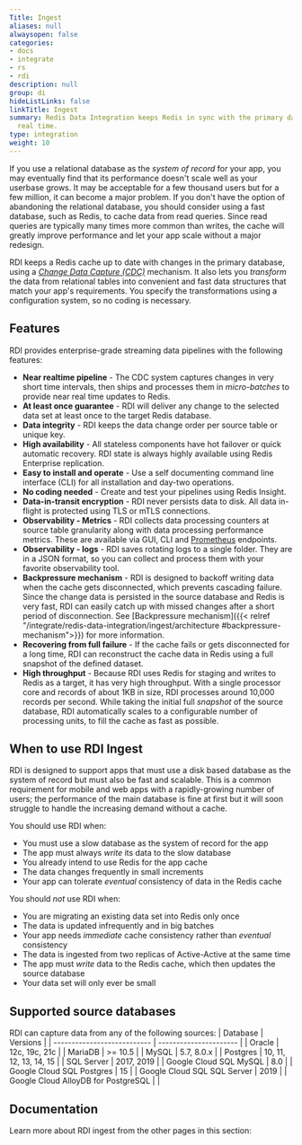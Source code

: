 ```yaml
---
Title: Ingest
aliases: null
alwaysopen: false
categories:
- docs
- integrate
- rs
- rdi
description: null
group: di
hideListLinks: false
linkTitle: Ingest
summary: Redis Data Integration keeps Redis in sync with the primary database in near
  real time.
type: integration
weight: 10
---
```


If you use a relational database as the *system of record* for your app,
you may eventually find
that its performance doesn't scale well as your userbase grows. It may be
acceptable for a few thousand users but for a few million, it can become a
major problem. If you don't have the option of abandoning the relational
database, you should consider using a fast
database, such as Redis, to cache data from read queries. Since read queries
are typically many times more common than writes, the cache will greatly
improve performance and let your app scale without a major redesign.

RDI keeps a Redis cache up to date with changes in the primary database, using a
[*Change Data Capture (CDC)*](https://en.wikipedia.org/wiki/Change_data_capture) mechanism.
It also lets you *transform* the data from relational tables into convenient
and fast data structures that match your app's requirements. You specify the
transformations using a configuration system, so no coding is necessary.

## Features

RDI provides enterprise-grade streaming data pipelines with the following features:

- **Near realtime pipeline** - The CDC system captures changes in very short time intervals,
  then ships and processes them in *micro-batches* to provide near real time updates to Redis.
- **At least once guarantee** - RDI will deliver any change to the selected data set at least
  once to the target Redis database.
- **Data integrity** - RDI keeps the data change order per source table or unique key.
- **High availability** - All stateless components have hot failover or quick automatic recovery.
  RDI state is always highly available using Redis Enterprise replication.
- **Easy to install and operate** - Use a self documenting command line interface (CLI)
  for all installation and day-two operations.
- **No coding needed** - Create and test your pipelines using Redis Insight.
- **Data-in-transit encryption** - RDI never persists data to disk. All data in-flight is
  protected using TLS or mTLS connections.
- **Observability - Metrics** - RDI collects data processing counters at source table granularity
  along with data processing performance metrics. These are available via GUI, CLI and 
  [Prometheus](https://prometheus.io/) endpoints.
- **Observability - logs** - RDI saves rotating logs to a single folder. They are in a JSON format,
  so you can collect and process them with your favorite observability tool.
- **Backpressure mechanism** - RDI is designed to backoff writing data when the cache gets
  disconnected, which prevents cascading failure. Since the change data is persisted in the source
  database and Redis is very fast, RDI can easily catch up with missed changes after a short period of
  disconnection. See [Backpressure mechanism]({{< relref "/integrate/redis-data-integration/ingest/architecture #backpressure-mechanism">}}) for more information.
- **Recovering from full failure** - If the cache fails or gets disconnected for a long time,
  RDI can reconstruct the cache data in Redis using a full snapshot of the defined dataset.
- **High throughput** - Because RDI uses Redis for staging and writes to Redis as a target,
  it has very high throughput. With a single processor core and records of about 1KB in size,
  RDI processes around 10,000 records per second. While taking the initial full *snapshot* of
  the source database, RDI automatically scales to a configurable number of processing units,
  to fill the cache as fast as possible.

## When to use RDI Ingest

RDI is designed to support apps that must use a disk based database as the system of record
but must also be fast and scalable. This is a common requirement for mobile and web
apps with a rapidly-growing number of users; the performance of the main database is fine at first
but it will soon struggle to handle the increasing demand without a cache.

You should use RDI when:

- You must use a slow database as the system of record for the app 
- The app must always *write* its data to the slow database
- You already intend to use Redis for the app cache
- The data changes frequently in small increments
- Your app can tolerate *eventual* consistency of data in the Redis cache

You should *not* use RDI when:

- You are migrating an existing data set into Redis only once
- The data is updated infrequently and in big batches
- Your app needs *immediate* cache consistency rather than *eventual* consistency
- The data is ingested from two replicas of Active-Active at the same time
- The app must *write* data to the Redis cache, which then updates the source database
- Your data set will only ever be small

## Supported source databases

RDI can capture data from any of the following sources:
| Database                    | Versions               |
| --------------------------- | ---------------------- |
| Oracle                      | 12c, 19c, 21c          |
| MariaDB                     | >= 10.5                |
| MySQL                       | 5.7, 8.0.x             |
| Postgres                    | 10, 11, 12, 13, 14, 15 |
| SQL Server                  | 2017, 2019             |
| Google Cloud SQL MySQL      | 8.0                    |
| Google Cloud SQL Postgres   | 15                     |
| Google Cloud SQL SQL Server | 2019                   |
| Google Cloud AlloyDB for PostgreSQL | |


## Documentation

Learn more about RDI ingest from the other pages in this section:
